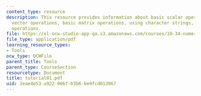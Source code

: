 ```yaml
---
content_type: resource
description: This resource provides information about basic scalar operations, basic
  vector operations, basic matrix operations, using character strings, and basic mathematical
  operations.
file: https://ol-ocw-studio-app-qa.s3.amazonaws.com/courses/10-34-numerical-methods-applied-to-chemical-engineering-fall-2005/2eae4e53a922966fb3b6be9fcd013967_tutorial01.pdf
file_type: application/pdf
learning_resource_types:
- Tools
ocw_type: OCWFile
parent_title: Tools
parent_type: CourseSection
resourcetype: Document
title: tutorial01.pdf
uid: 2eae4e53-a922-966f-b3b6-be9fcd013967
---
```

